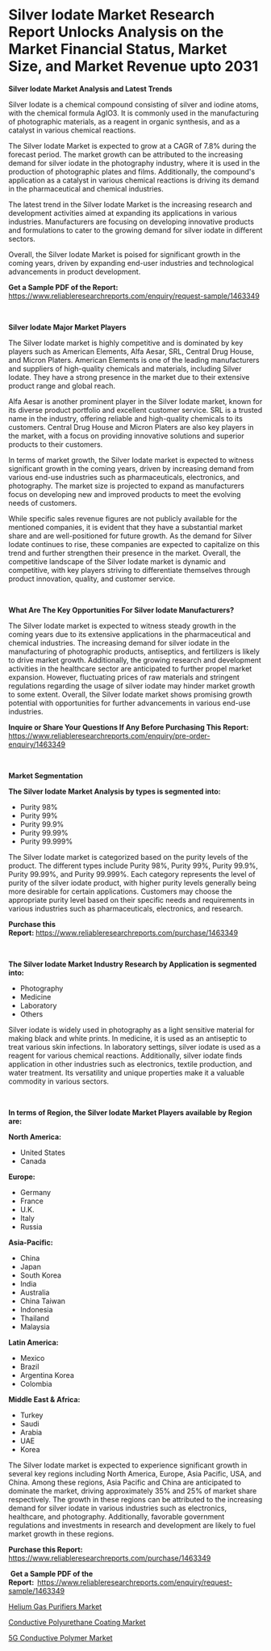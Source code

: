 <p><h1>Silver Iodate Market Research Report Unlocks Analysis on the Market Financial Status, Market Size, and Market Revenue upto 2031</h1></p><p><strong>Silver Iodate Market Analysis and Latest Trends</strong></p>
<p><p>Silver Iodate is a chemical compound consisting of silver and iodine atoms, with the chemical formula AgIO3. It is commonly used in the manufacturing of photographic materials, as a reagent in organic synthesis, and as a catalyst in various chemical reactions.</p><p>The Silver Iodate Market is expected to grow at a CAGR of 7.8% during the forecast period. The market growth can be attributed to the increasing demand for silver iodate in the photography industry, where it is used in the production of photographic plates and films. Additionally, the compound's application as a catalyst in various chemical reactions is driving its demand in the pharmaceutical and chemical industries.</p><p>The latest trend in the Silver Iodate Market is the increasing research and development activities aimed at expanding its applications in various industries. Manufacturers are focusing on developing innovative products and formulations to cater to the growing demand for silver iodate in different sectors.</p><p>Overall, the Silver Iodate Market is poised for significant growth in the coming years, driven by expanding end-user industries and technological advancements in product development.</p></p>
<p><strong>Get a Sample PDF of the Report:&nbsp;</strong> <a href="https://www.reliableresearchreports.com/enquiry/request-sample/1463349">https://www.reliableresearchreports.com/enquiry/request-sample/1463349</a></p>
<p>&nbsp;</p>
<p><strong>Silver Iodate Major Market Players</strong></p>
<p><p>The Silver Iodate market is highly competitive and is dominated by key players such as American Elements, Alfa Aesar, SRL, Central Drug House, and Micron Platers. American Elements is one of the leading manufacturers and suppliers of high-quality chemicals and materials, including Silver Iodate. They have a strong presence in the market due to their extensive product range and global reach.</p><p>Alfa Aesar is another prominent player in the Silver Iodate market, known for its diverse product portfolio and excellent customer service. SRL is a trusted name in the industry, offering reliable and high-quality chemicals to its customers. Central Drug House and Micron Platers are also key players in the market, with a focus on providing innovative solutions and superior products to their customers.</p><p>In terms of market growth, the Silver Iodate market is expected to witness significant growth in the coming years, driven by increasing demand from various end-use industries such as pharmaceuticals, electronics, and photography. The market size is projected to expand as manufacturers focus on developing new and improved products to meet the evolving needs of customers.</p><p>While specific sales revenue figures are not publicly available for the mentioned companies, it is evident that they have a substantial market share and are well-positioned for future growth. As the demand for Silver Iodate continues to rise, these companies are expected to capitalize on this trend and further strengthen their presence in the market. Overall, the competitive landscape of the Silver Iodate market is dynamic and competitive, with key players striving to differentiate themselves through product innovation, quality, and customer service.</p></p>
<p>&nbsp;</p>
<p><strong>What Are The Key Opportunities For Silver Iodate Manufacturers?</strong></p>
<p><p>The Silver Iodate market is expected to witness steady growth in the coming years due to its extensive applications in the pharmaceutical and chemical industries. The increasing demand for silver iodate in the manufacturing of photographic products, antiseptics, and fertilizers is likely to drive market growth. Additionally, the growing research and development activities in the healthcare sector are anticipated to further propel market expansion. However, fluctuating prices of raw materials and stringent regulations regarding the usage of silver iodate may hinder market growth to some extent. Overall, the Silver Iodate market shows promising growth potential with opportunities for further advancements in various end-use industries.</p></p>
<p><strong>Inquire or Share Your Questions If Any Before Purchasing This Report:</strong> <a href="https://www.reliableresearchreports.com/enquiry/pre-order-enquiry/1463349">https://www.reliableresearchreports.com/enquiry/pre-order-enquiry/1463349</a></p>
<p>&nbsp;</p>
<p><strong>Market Segmentation</strong></p>
<p><strong>The Silver Iodate Market Analysis by types is segmented into:</strong></p>
<p><ul><li>Purity 98%</li><li>Purity 99%</li><li>Purity 99.9%</li><li>Purity 99.99%</li><li>Purity 99.999%</li></ul></p>
<p><p>The Silver Iodate market is categorized based on the purity levels of the product. The different types include Purity 98%, Purity 99%, Purity 99.9%, Purity 99.99%, and Purity 99.999%. Each category represents the level of purity of the silver iodate product, with higher purity levels generally being more desirable for certain applications. Customers may choose the appropriate purity level based on their specific needs and requirements in various industries such as pharmaceuticals, electronics, and research.</p></p>
<p><strong>Purchase this Report:&nbsp;</strong><a href="https://www.reliableresearchreports.com/purchase/1463349">https://www.reliableresearchreports.com/purchase/1463349</a></p>
<p>&nbsp;</p>
<p><strong>The Silver Iodate Market Industry Research by Application is segmented into:</strong></p>
<p><ul><li>Photography</li><li>Medicine</li><li>Laboratory</li><li>Others</li></ul></p>
<p><p>Silver iodate is widely used in photography as a light sensitive material for making black and white prints. In medicine, it is used as an antiseptic to treat various skin infections. In laboratory settings, silver iodate is used as a reagent for various chemical reactions. Additionally, silver iodate finds application in other industries such as electronics, textile production, and water treatment. Its versatility and unique properties make it a valuable commodity in various sectors.</p></p>
<p>&nbsp;</p>
<p><strong>In terms of Region, the Silver Iodate Market Players available by Region are:</strong></p>
<p>
    <p> <strong> North America: </strong>
        <ul>
            <li>United States</li>
            <li>Canada</li>
        </ul>
        </p> 
    <p> <strong> Europe: </strong>
        <ul>
            <li>Germany</li>
            <li>France</li>
            <li>U.K.</li>
            <li>Italy</li>
            <li>Russia</li>
        </ul>
        </p> 
    <p> <strong> Asia-Pacific: </strong>
        <ul>
            <li>China</li>
            <li>Japan</li>
            <li>South Korea</li>
            <li>India</li>
            <li>Australia</li>
            <li>China Taiwan</li>
            <li>Indonesia</li>
            <li>Thailand</li>
            <li>Malaysia</li>
        </ul>
        </p> 
    <p> <strong> Latin America: </strong>
        <ul>
            <li>Mexico</li>
            <li>Brazil</li>
            <li>Argentina Korea</li>
            <li>Colombia</li>
        </ul>
        </p> 
    <p> <strong> Middle East & Africa: </strong>
        <ul>
            <li>Turkey</li>
            <li>Saudi</li>
            <li>Arabia</li>
            <li>UAE</li>
            <li>Korea</li>
        </ul>
    </p>
    </p>
<p><p>The Silver Iodate market is expected to experience significant growth in several key regions including North America, Europe, Asia Pacific, USA, and China. Among these regions, Asia Pacific and China are anticipated to dominate the market, driving approximately 35% and 25% of market share respectively. The growth in these regions can be attributed to the increasing demand for silver iodate in various industries such as electronics, healthcare, and photography. Additionally, favorable government regulations and investments in research and development are likely to fuel market growth in these regions.</p></p>
<p><strong>Purchase this Report: </strong><a href="https://www.reliableresearchreports.com/purchase/1463349">https://www.reliableresearchreports.com/purchase/1463349</a></p>
<p>&nbsp;<strong>Get a Sample PDF of the Report:&nbsp;&nbsp;</strong><a href="https://www.reliableresearchreports.com/enquiry/request-sample/1463349">https://www.reliableresearchreports.com/enquiry/request-sample/1463349</a></p>
<p><strong></strong></p>
<p><p><a href="https://view.publitas.com/reportprime-1/helium-gas-purifiers-market-provides-detailed-segmentation-of-this-market-based-on-type-application-and-region-and-forecast-for-the-period-from-2023-2030/">Helium Gas Purifiers Market</a></p><p><a href="https://view.publitas.com/reportprime-1/conductive-polyurethane-coating-market-size-and-examines-its-market-scope-with-a-primary-focus-on-growth-opportunities-and-forecasted-trends-spanning-from-2023-to-2030/">Conductive Polyurethane Coating Market</a></p><p><a href="https://view.publitas.com/reportprime-1/5g-conductive-polymer-market-size-2023-2030-global-industrial-analysis-key-geographical-regions-market-share-top-key-players-product-types-and-forecast-research-report/">5G Conductive Polymer Market</a></p></p>